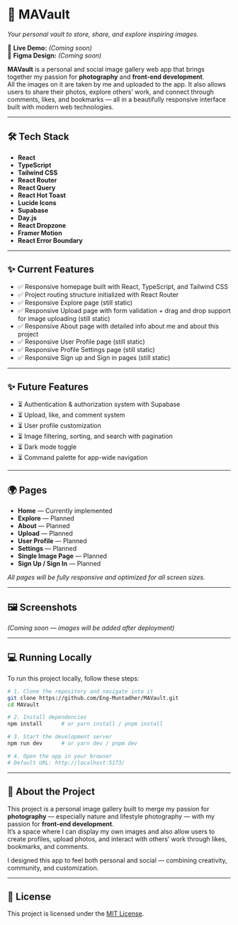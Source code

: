 # 📸 MAVault

_Your personal vault to store, share, and explore inspiring images._

🚀 **Live Demo:** _(Coming soon)_  
🎨 **Figma Design:** _(Coming soon)_

**MAVault** is a personal and social image gallery web app that brings together my passion for **photography** and **front-end development**.  
All the images on it are taken by me and uploaded to the app. It also allows users to share their photos, explore others’ work, and connect through comments, likes, and bookmarks — all in a beautifully responsive interface built with modern web technologies.

---

## 🛠 Tech Stack

- **React**
- **TypeScript**
- **Tailwind CSS**
- **React Router**
- **React Query**
- **React Hot Toast**
- **Lucide Icons**
- **Supabase**
- **Day.js**
- **React Dropzone**
- **Framer Motion**
- **React Error Boundary**

---

## ✨ Current Features

- ✅ Responsive homepage built with React, TypeScript, and Tailwind CSS
- ✅ Project routing structure initialized with React Router
- ✅ Responsive Explore page (still static)
- ✅ Responsive Upload page with form validation + drag and drop support for image uploading (still static)
- ✅ Responsive About page with detailed info about me and about this project
- ✅ Responsive User Profile page (still static)
- ✅ Responsive Profile Settings page (still static)
- ✅ Responsive Sign up and Sign in pages (still static)

---

## ✨ Future Features

- ⏳ Authentication & authorization system with Supabase
- ⏳ Upload, like, and comment system
- ⏳ User profile customization
- ⏳ Image filtering, sorting, and search with pagination
- ⏳ Dark mode toggle
- ⏳ Command palette for app-wide navigation

---

## 🌍 Pages

- **Home** — Currently implemented
- **Explore** — Planned
- **About** — Planned
- **Upload** — Planned
- **User Profile** — Planned
- **Settings** — Planned
- **Single Image Page** — Planned
- **Sign Up / Sign In** — Planned

_All pages will be fully responsive and optimized for all screen sizes._

---

## 🖼 Screenshots

_(Coming soon — images will be added after deployment)_

---

## 💻 Running Locally

To run this project locally, follow these steps:

```bash
# 1. Clone the repository and navigate into it
git clone https://github.com/Eng-Muntadher/MAVault.git
cd MAVault

# 2. Install dependencies
npm install      # or yarn install / pnpm install

# 3. Start the development server
npm run dev      # or yarn dev / pnpm dev

# 4. Open the app in your browser
# Default URL: http://localhost:5173/
```

---

## 🧠 About the Project

This project is a personal image gallery built to merge my passion for **photography** — especially nature and lifestyle photography — with my passion for **front-end development**.  
It’s a space where I can display my own images and also allow users to create profiles, upload photos, and interact with others’ work through likes, bookmarks, and comments.

I designed this app to feel both personal and social — combining creativity, community, and customization.

---

## 📜 License

This project is licensed under the [MIT License](./LICENSE).
